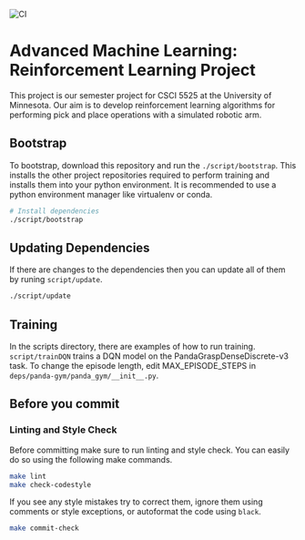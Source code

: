 ![CI](https://github.com/padpy/aml_rl/actions/workflows/ci.yml/badge.svg)
# Advanced Machine Learning: Reinforcement Learning Project

This project is our semester project for CSCI 5525 at the University of Minnesota. Our aim is to develop
reinforcement learning algorithms for performing pick and place operations with a simulated robotic arm.

## Bootstrap
To bootstrap, download this repository and run the `./script/bootstrap`. This installs the other project repositories
required to perform training and installs them into your python environment. It is recommended to use a python environment
manager like virtualenv or conda.

```bash
# Install dependencies
./script/bootstrap
```

## Updating Dependencies
If there are changes to the dependencies then you can update all of them by runing `script/update`.
```bash
./script/update
```

## Training
In the scripts directory, there are examples of how to run training. `script/trainDQN` trains a DQN model on the
PandaGraspDenseDiscrete-v3 task. To change the episode length, edit MAX_EPISODE_STEPS in
`deps/panda-gym/panda_gym/__init__.py`.

## Before you commit
### Linting and Style Check
Before committing make sure to run linting and style check. You can easily do so using the following make commands.

```bash
make lint
make check-codestyle
```

If you see any style mistakes try to correct them, ignore them using comments or style exceptions, or autoformat
the code using `black`.

```bash
make commit-check
```
